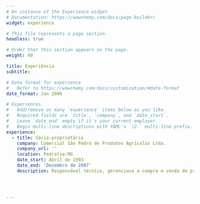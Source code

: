 ```yaml
---
# An instance of the Experience widget.
# Documentation: https://wowchemy.com/docs/page-builder/
widget: experience

# This file represents a page section.
headless: true

# Order that this section appears on the page.
weight: 40

title: Experiência
subtitle:

# Date format for experience
#   Refer to https://wowchemy.com/docs/customization/#date-format
date_format: Jan 2006

# Experiences.
#   Add/remove as many `experience` items below as you like.
#   Required fields are `title`, `company`, and `date_start`.
#   Leave `date_end` empty if it's your current employer.
#   Begin multi-line descriptions with YAML's `|2-` multi-line prefix.
experience:
  - title: Sócio-proprietário  
    company: Comercial São Pedro de Produtos Agrícolas Ltda. 
    company_url: ''
    location: Pedralva-MG
    date_start: Abril de 1993
    date_end: 'Dezembro de 2007'
    description: Responsável técnico, gerenciava a compra e venda de produtos agrícolas.




---
```

